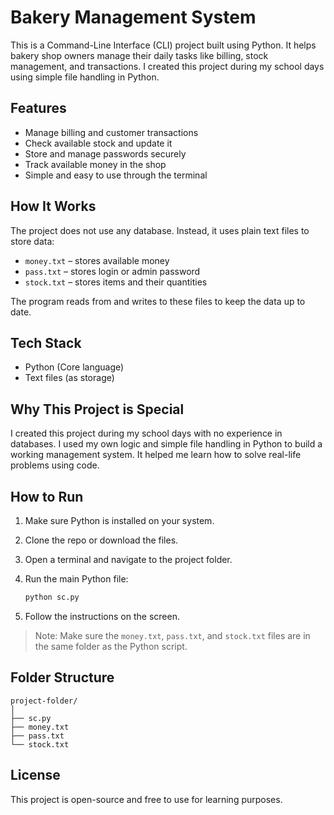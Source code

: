 # Bakery Management System

This is a Command-Line Interface (CLI) project built using Python. It helps bakery shop owners manage their daily tasks like billing, stock management, and transactions. I created this project during my school days using simple file handling in Python.

## Features

* Manage billing and customer transactions
* Check available stock and update it
* Store and manage passwords securely
* Track available money in the shop
* Simple and easy to use through the terminal

## How It Works

The project does not use any database. Instead, it uses plain text files to store data:

* `money.txt` – stores available money
* `pass.txt` – stores login or admin password
* `stock.txt` – stores items and their quantities

The program reads from and writes to these files to keep the data up to date.

## Tech Stack

* Python (Core language)
* Text files (as storage)

## Why This Project is Special

I created this project during my school days with no experience in databases. I used my own logic and simple file handling in Python to build a working management system. It helped me learn how to solve real-life problems using code.

## How to Run

1. Make sure Python is installed on your system.
2. Clone the repo or download the files.
3. Open a terminal and navigate to the project folder.
4. Run the main Python file:

   ```bash
   python sc.py
   ```
5. Follow the instructions on the screen.

> Note: Make sure the `money.txt`, `pass.txt`, and `stock.txt` files are in the same folder as the Python script.

## Folder Structure

```
project-folder/
│
├── sc.py
├── money.txt
├── pass.txt
└── stock.txt
```

## License

This project is open-source and free to use for learning purposes.
